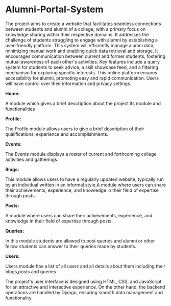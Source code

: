 ﻿# Alumni-Portal-System
The project aims to create a website that facilitates seamless connections between students and alumni of a college, with a primary focus on knowledge sharing within their respective domains. It addresses the challenge of students struggling to engage with alumni by establishing a user-friendly platform. This system will efficiently manage alumni data, minimizing manual work and enabling quick data retrieval and storage. It encourages communication between current and former students, fostering mutual awareness of each other's activities. Key features include a query system for students to seek advice, a skill showcase feed, and a filtering mechanism for exploring specific interests. This online platform ensures accessibility for alumni, promoting easy and rapid communication. Users will have control over their information and privacy settings.

**Home:**

A module which gives a brief description about the project its module and functionalities

**Profile:**

The Profile module allows users to give a brief description of their qualifications,
experience and accomplishments.

**Events:**

The Events module displays a roster of current and forthcoming college activities and gatherings.

**Blogs:**

This module allows users to have a regularly updated website, typically run by an
individual written in an informal style.A module where users can share their
achievements, experience, and knowledge in their field of expertise through posts.

**Posts:**

A module where users can share their achievements, experience, and knowledge in their
field of expertise through posts.

**Queries:**

In this module students are allowed to post queries and alumni or other fellow students
can answer to their queries made by students.

**Users:**

Users module has a list of all users and all details about them including their blogs,posts
and queries

The project's user interface is designed using HTML, CSS, and JavaScript for an attractive and interactive experience. On the other hand, the backend operations are handled by Django, ensuring smooth data management and functionality. 






